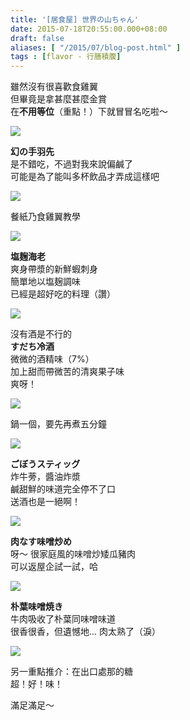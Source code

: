 ```yaml
---
title: '[居食屋] 世界の山ちゃん'
date: 2015-07-18T20:55:00.000+08:00
draft: false
aliases: [ "/2015/07/blog-post.html" ]
tags : [flavor - 行膳積腹]
---
```


雖然沒有很喜歡食雞翼  
但畢竟是拿甚麼甚麼金賞  
在**不用等位**（重點！）下就冒冒名吃啦～  

![](/images/yamachan.jpg)

**幻の手羽先**  
是不錯吃，不過對我來說偏鹹了  
可能是為了能叫多杯飲品才弄成這樣吧  

![](/images/yamachan0.jpg)

餐紙乃食雞翼教學  

![](/images/yamachan1.jpg)

**塩麹海老**  
爽身帶漿的新鮮蝦刺身  
簡單地以塩麹調味  
已經是超好吃的料理（讚）  

![](/images/yamachan2.jpg)

沒有酒是不行的  
**すだち冷酒**  
微微的酒精味（7%）  
加上甜而帶微苦的清爽果子味  
爽呀！  

![](/images/yamachan3.jpg)

鍋一個，要先再煮五分鐘  

![](/images/yamachan4.jpg)

**ごぼうスティッグ**  
炸牛蒡，醬油炸漿  
鹹甜鮮的味道完全停不了口  
送酒也是一絕啊！  

![](/images/yamachan5.jpg)

**肉なす味噌炒め**  
呀～ 很家庭風的味噌炒矮瓜豬肉  
可以返屋企試一試，哈  

![](/images/yamachan6.jpg)

**朴葉味噌焼き**  
牛肉吸收了朴葉同味噌味道  
很香很香，但遺憾地... 肉太熟了（淚）  

![](/images/yamachan7.jpg)

另一重點推介：在出口處那的糖  
超！好！味！  
  
滿足滿足～
